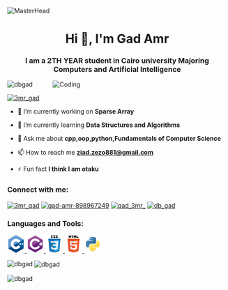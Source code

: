 ![MasterHead](https://github.com/user-attachments/assets/d7a392ae-8999-4336-9033-dea4838f0b68)
<h1 align="center">Hi 👋, I'm Gad Amr </h1>
<h3 align="center">I am a 2TH YEAR student in Cairo university Majoring Computers and Artificial Intelligence</h3>
<img align="right" alt="Coding" width="400" src="https://cdn.myportfolio.com/2fcfcb103788251450a8304378dffded/a62c047f-8369-493c-ab14-71ef51bebc55_rw_1200.gif?h=e8c7ce55b326319eaca316cc1e74518f">

<p align="left"> <img src="https://komarev.com/ghpvc/?username=dbgad&label=Profile%20views&color=0e75b6&style=flat" alt="dbgad" /> </p>

<p align="left"> <a href="https://twitter.com/3mr_gad" target="blank"><img src="https://img.shields.io/twitter/follow/3mr_gad?logo=twitter&style=for-the-badge" alt="3mr_gad" /></a> </p>

- 🔭 I’m currently working on **Sparse Array**

- 🌱 I’m currently learning **Data Structures and Algorithms**

- 💬 Ask me about **cpp,oop,python,Fundamentals of Computer Science**

- 📫 How to reach me **ziad.zezo881@gmail.com**

- ⚡ Fun fact **I think I am otaku**

<h3 align="left">Connect with me:</h3>
<p align="left">
<a href="https://twitter.com/3mr_gad" target="blank"><img align="center" src="https://raw.githubusercontent.com/rahuldkjain/github-profile-readme-generator/master/src/images/icons/Social/twitter.svg" alt="3mr_gad" height="30" width="40" /></a>
<a href="https://linkedin.com/in/gad-amr-898967249" target="blank"><img align="center" src="https://raw.githubusercontent.com/rahuldkjain/github-profile-readme-generator/master/src/images/icons/Social/linked-in-alt.svg" alt="gad-amr-898967249" height="30" width="40" /></a>
<a href="https://instagram.com/gad_3mr_" target="blank"><img align="center" src="https://raw.githubusercontent.com/rahuldkjain/github-profile-readme-generator/master/src/images/icons/Social/instagram.svg" alt="gad_3mr_" height="30" width="40" /></a>
<a href="https://codeforces.com/profile/db_gad" target="blank"><img align="center" src="https://raw.githubusercontent.com/rahuldkjain/github-profile-readme-generator/master/src/images/icons/Social/codeforces.svg" alt="db_gad" height="30" width="40" /></a>
</p>

<h3 align="left">Languages and Tools:</h3>
<p align="left"> <a href="https://www.w3schools.com/cpp/" target="_blank" rel="noreferrer"> <img src="https://raw.githubusercontent.com/devicons/devicon/master/icons/cplusplus/cplusplus-original.svg" alt="cplusplus" width="40" height="40"/> </a> <a href="https://www.w3schools.com/cs/" target="_blank" rel="noreferrer"> <img src="https://raw.githubusercontent.com/devicons/devicon/master/icons/csharp/csharp-original.svg" alt="csharp" width="40" height="40"/> </a> <a href="https://www.w3schools.com/css/" target="_blank" rel="noreferrer"> <img src="https://raw.githubusercontent.com/devicons/devicon/master/icons/css3/css3-original-wordmark.svg" alt="css3" width="40" height="40"/> </a> <a href="https://www.w3.org/html/" target="_blank" rel="noreferrer"> <img src="https://raw.githubusercontent.com/devicons/devicon/master/icons/html5/html5-original-wordmark.svg" alt="html5" width="40" height="40"/> </a> <a href="https://www.python.org" target="_blank" rel="noreferrer"> <img src="https://raw.githubusercontent.com/devicons/devicon/master/icons/python/python-original.svg" alt="python" width="40" height="40"/> </a> </p>

<p><img align="left" src="https://github-readme-stats.vercel.app/api/top-langs?username=dbgad&show_icons=true&locale=en&layout=compact" alt="dbgad" /></p>

<p>&nbsp;<img align="center" src="https://github-readme-stats.vercel.app/api?username=dbgad&show_icons=true&locale=en" alt="dbgad" /></p>

<p><img align="center" src="https://github-readme-streak-stats.herokuapp.com/?user=dbgad&" alt="dbgad" /></p>
